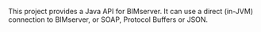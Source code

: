 This project provides a Java API for BIMserver. It can use a direct (in-JVM) connection to BIMserver, or SOAP, Protocol Buffers or JSON.
